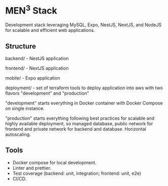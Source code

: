 # MEN<sup>3</sup> Stack

Development stack leveraging MySQL, Expo, NestJS, NextJS, and NodeJS for scalable and efficient web applications.

## Structure

backend/ - NestJS application 

frontend/ - NextJS application

mobile/ - Expo application

deployment/ - set of terraform tools to deploy application into aws with two flavors "development" and "production"

"development" starts everything in Docker container with Docker Compose on single instance.

"production" starts everything following best practices for scalable and highly available deployment, so managed database, public network for frontend and private network for backend and database. Horizontal autoscaling.

## Tools

- Docker compose for local development.
- Linter and prettier.
- Test coverage (backend: unit, integration; frontend: unit, e2e)
- CI/CD.
